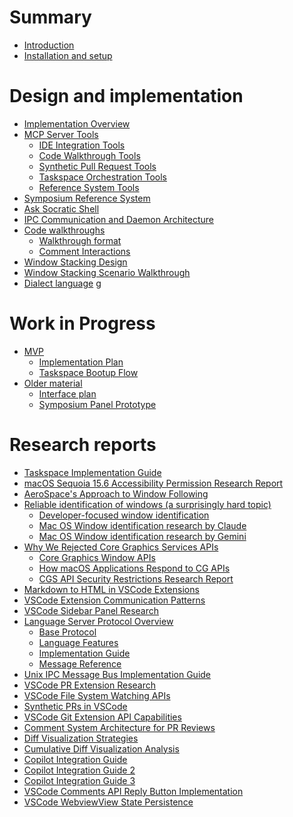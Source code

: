 # Summary

<!-- 
    AGENTS: Please keep this design documentation up-to-date/

    Also, please review appropriate chapters and research reports
    whne looking to learn more details about a specific area.
-->

- [Introduction](./introduction.md)
- [Installation and setup](./setup.md)

<!--
    AGENTS: "Research Reports" are in-depth documents you can read to learn more
    about a particular topic
-->

# Design and implementation

- [Implementation Overview](./design/implementation-overview.md)
- [MCP Server Tools](./design/mcp-server.md)
    - [IDE Integration Tools](./design/mcp-tools/ide-integration.md)
    - [Code Walkthrough Tools](./design/mcp-tools/walkthroughs.md)
    - [Synthetic Pull Request Tools](./design/mcp-tools/synthetic-prs.md)
    - [Taskspace Orchestration Tools](./design/mcp-tools/taskspace-orchestration.md)
    - [Reference System Tools](./design/mcp-tools/reference-system.md)
- [Symposium Reference System](./design/symposium-ref-system.md)
- [Ask Socratic Shell](./design/ask-socratic-shell.md)
- [IPC Communication and Daemon Architecture](./design/daemon.md)
- [Code walkthroughs](./design/walkthroughs.md)
    - [Walkthrough format](./design/walkthrough-format.md)
    - [Comment Interactions](./design/walkthrough-comment-interactions.md)
- [Window Stacking Design](./design/window-stacking-design.md)
- [Window Stacking Scenario Walkthrough](./design/window-stacking-scenario.md)
- [Dialect language](./design/dialect-language.md)
g
# Work in Progress

- [MVP](./work-in-progress/mvp/README.md)
    - [Implementation Plan](./work-in-progress/mvp/implementation-plan.md)
    - [Taskspace Bootup Flow](./work-in-progress/mvp/taskspace-bootup-flow.md)
- [Older material]()
    - [Interface plan](./work-in-progress/mvp/interface-plan.md)
    - [Symposium Panel Prototype](./work-in-progress/mvp/symposium-panel-prototype.md)

<!--
    AGENTS: "Research Reports" are in-depth documents you can read to learn more
    about a particular topic
-->

# Research reports

- [Taskspace Implementation Guide](./research/taskspace-implementation-guide.md)
- [macOS Sequoia 15.6 Accessibility Permission Research Report](./research/macos_accessibility_research_report.md)
- [AeroSpace's Approach to Window Following](./research/aerospace-approach-to-window-following.md)
- [Reliable identification of windows (a surprisingly hard topic)]()
    - [Developer-focused window identification](./research/developer_focused_window_identification.md)
    - [Mac OS Window identification research by Claude](./research/macos_window_identification_research_claude.md)
    - [Mac OS Window identification research by Gemini](./research/macos_window_identification_research_gemini.md)
- [Why We Rejected Core Graphics Services APIs](./research/why-we-rejected-cgs-apis.md)
    - [Core Graphics Window APIs](./research/cg-window-apis.md)
    - [How macOS Applications Respond to CG APIs](./research/how-mac-os-applications-respond-to-cg-apis.md)
    - [CGS API Security Restrictions Research Report](./research/cgs-api-security-restrictions.md)
- [Markdown to HTML in VSCode Extensions](./research/markdown-to-html-in-vscode.md)
- [VSCode Extension Communication Patterns](./research/cli-extension-communication-guide.md)
- [VSCode Sidebar Panel Research](./research/vscode-extensions-sidebar-panel-research-report.md)
- [Language Server Protocol Overview](./research/lsp-overview/README.md)
    - [Base Protocol](./research/lsp-overview/base-protocol.md)
    - [Language Features](./research/lsp-overview/language-features.md)
    - [Implementation Guide](./research/lsp-overview/implementation-guide.md)
    - [Message Reference](./research/lsp-overview/message-reference.md)
- [Unix IPC Message Bus Implementation Guide](./research/unix-message-bus-architecture.md)
- [VSCode PR Extension Research](./research/vscode-extensions-dev-pattern.md)
- [VSCode File System Watching APIs](./research/VS-Code-file-system-watching.md)
- [Synthetic PRs in VSCode](./research/Synthetic-PRs-in-vscode.md)
- [VSCode Git Extension API Capabilities](./research/VSCode-Git-Extension-API-capabilities.md)
- [Comment System Architecture for PR Reviews](./research/comment-system-on-pr.md)
- [Diff Visualization Strategies](./research/diff-visualization.md)
- [Cumulative Diff Visualization Analysis](./research/diff-visualization-cumulative.md)
- [Copilot Integration Guide](./research/copilot-guide.md)
- [Copilot Integration Guide 2](./research/copilot-guide-2.md)
- [Copilot Integration Guide 3](./research/copilot-guide-3.md)
- [VSCode Comments API Reply Button Implementation](./research/VSCode-Comments-API-Reply-Button.md)
- [VSCode WebviewView State Persistence](./research/vscode-webview-state-persistence.md)

